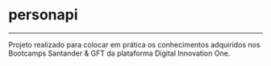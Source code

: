 # personapi
--------------------------------------------------
Projeto realizado para colocar em prática os conhecimentos adquiridos nos Bootcamps Santander & GFT da plataforma Digital Innovation One.
